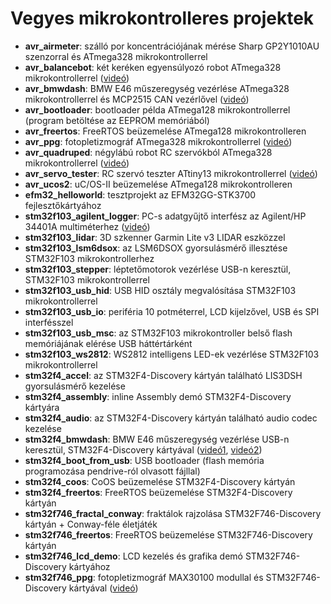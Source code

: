 # Vegyes mikrokontrolleres projektek

- **avr_airmeter**: szálló por koncentrációjának mérése Sharp GP2Y1010AU szenzorral és ATmega328 mikrokontrollerrel
- **avr_balancebot**: két keréken egyensúlyozó robot ATmega328 mikrokontrollerrel ([videó](https://www.youtube.com/watch?v=zmQIJydytAc&list=PL9_VlVdB8s882QMHiqJlDpJeKWxwP5CIG))
- **avr_bmwdash**: BMW E46 műszeregység vezérlése ATmega328 mikrokontrollerrel és MCP2515 CAN vezérlővel ([videó](https://www.youtube.com/watch?v=A_7LcNf6YWg&list=PL9_VlVdB8s882QMHiqJlDpJeKWxwP5CIG))
- **avr_bootloader**: bootloader példa ATmega128 mikrokontrollerrel (program betöltése az EEPROM memóriából)
- **avr_freertos**: FreeRTOS beüzemelése ATmega128 mikrokontrolleren
- **avr_ppg**: fotopletizmográf ATmega328 mikrokontrollerrel ([videó](https://www.youtube.com/watch?v=kn0J-fMiewQ&list=PL9_VlVdB8s882QMHiqJlDpJeKWxwP5CIG))
- **avr_quadruped**: négylábú robot RC szervókból ATmega328 mikrokontrollerrel ([videó](https://www.youtube.com/watch?v=rxhX0A6W_Ac&list=PL9_VlVdB8s882QMHiqJlDpJeKWxwP5CIG))
- **avr_servo_tester**: RC szervó teszter ATtiny13 mikrokontrollerrel ([videó](https://www.youtube.com/watch?v=7l7EgJCPuvo&list=PL9_VlVdB8s882QMHiqJlDpJeKWxwP5CIG))
- **avr_ucos2**: uC/OS-II beüzemelése ATmega128 mikrokontrolleren
- **efm32_helloworld**: tesztprojekt az EFM32GG-STK3700 fejlesztőkártyához
- **stm32f103_agilent_logger**: PC-s adatgyűjtő interfész az Agilent/HP 34401A multiméterhez ([videó](https://www.youtube.com/watch?v=FOJCqtJNScE&list=PL9_VlVdB8s882QMHiqJlDpJeKWxwP5CIG))
- **stm32f103_lidar**: 3D szkenner Garmin Lite v3 LIDAR eszközzel
- **stm32f103_lsm6dsox**: az LSM6DSOX gyorsulásmérő illesztése STM32F103 mikrokontrollerhez
- **stm32f103_stepper**: léptetőmotorok vezérlése USB-n keresztül, STM32F103 mikrokontrollerrel
- **stm32f103_usb_hid**: USB HID osztály megvalósítása STM32F103 mikrokontrollerrel
- **stm32f103_usb_io**: periféria 10 potméterrel, LCD kijelzővel, USB és SPI interfésszel
- **stm32f103_usb_msc**: az STM32F103 mikrokontroller belső flash memóriájának elérése USB háttértárként
- **stm32f103_ws2812**: WS2812 intelligens LED-ek vezérlése STM32F103 mikrokontrollerrel
- **stm32f4_accel**: az STM32F4-Discovery kártyán található LIS3DSH gyorsulásmérő kezelése
- **stm32f4_assembly**: inline Assembly demó STM32F4-Discovery kártyára
- **stm32f4_audio**: az STM32F4-Discovery kártyán található audio codec kezelése
- **stm32f4_bmwdash**: BMW E46 műszeregység vezérlése USB-n keresztül, STM32F4-Discovery kártyával ([videó1](https://www.youtube.com/watch?v=TrphW-8eMx0&list=PL9_VlVdB8s882QMHiqJlDpJeKWxwP5CIG), [videó2](https://www.youtube.com/watch?v=Y-DR8o5ljKY&list=PL9_VlVdB8s882QMHiqJlDpJeKWxwP5CIG))
- **stm32f4_boot_from_usb**: USB bootloader (flash memória programozása pendrive-ról olvasott fájllal)
- **stm32f4_coos**: CoOS beüzemelése STM32F4-Discovery kártyán
- **stm32f4_freertos**: FreeRTOS beüzemelése STM32F4-Discovery kártyán
- **stm32f746_fractal_conway**: fraktálok rajzolása STM32F746-Discovery kártyán + Conway-féle életjáték
- **stm32f746_freertos**: FreeRTOS beüzemelése STM32F746-Discovery kártyán
- **stm32f746_lcd_demo**: LCD kezelés és grafika demó STM32F746-Discovery kártyához
- **stm32f746_ppg**: fotopletizmográf MAX30100 modullal és STM32F746-Discovery kártyával ([videó](https://www.youtube.com/watch?v=SE40OdEas-Y&list=PL9_VlVdB8s882QMHiqJlDpJeKWxwP5CIG))
